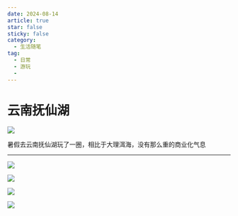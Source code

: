 ```yaml
---
date: 2024-08-14
article: true
star: false
sticky: false
category:
  - 生活随笔
tag:
  - 日常
  - 游玩
  -
---
```


# 云南抚仙湖

![](https://public-1308755698.cos.ap-chongqing.myqcloud.com//upload/202502191120711.jpg)

暑假去云南抚仙湖玩了一圈，相比于大理洱海，没有那么重的商业化气息

<!-- more -->
---

![](https://public-1308755698.cos.ap-chongqing.myqcloud.com//upload/202502191121569.jpg)

![](https://public-1308755698.cos.ap-chongqing.myqcloud.com//upload/202502191126204.jpg)

![](https://public-1308755698.cos.ap-chongqing.myqcloud.com//upload/202502191127172.jpg)

![](https://public-1308755698.cos.ap-chongqing.myqcloud.com//upload/202502191127992.jpg)
